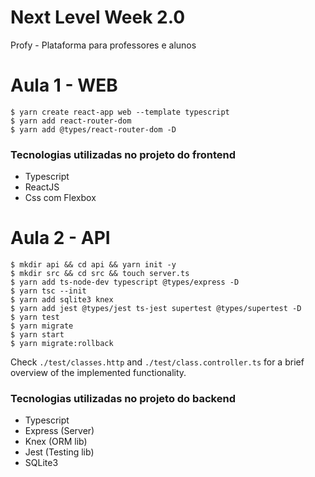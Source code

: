 # Next Level Week 2.0
Profy - Plataforma para professores e alunos

# Aula 1 - WEB
```shell
$ yarn create react-app web --template typescript
$ yarn add react-router-dom
$ yarn add @types/react-router-dom -D
```

### Tecnologias utilizadas no projeto do frontend
* Typescript
* ReactJS
* Css com Flexbox

# Aula 2 - API
```shell
$ mkdir api && cd api && yarn init -y
$ mkdir src && cd src && touch server.ts
$ yarn add ts-node-dev typescript @types/express -D
$ yarn tsc --init
$ yarn add sqlite3 knex 
$ yarn add jest @types/jest ts-jest supertest @types/supertest -D
$ yarn test
$ yarn migrate
$ yarn start
$ yarn migrate:rollback
```

Check `./test/classes.http` and `./test/class.controller.ts` for a brief overview of the implemented functionality.


### Tecnologias utilizadas no projeto do backend
* Typescript
* Express (Server)
* Knex (ORM lib)
* Jest (Testing lib)
* SQLite3